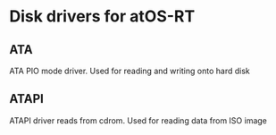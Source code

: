 # Disk drivers for atOS-RT

## ATA

ATA PIO mode driver. Used for reading and writing onto hard disk

## ATAPI

ATAPI driver reads from cdrom. Used for reading data from ISO image